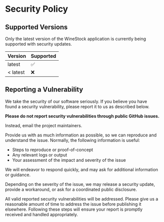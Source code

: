 # Security Policy

## Supported Versions

Only the latest version of the WineStock application is currently being supported with security updates.

| Version  | Supported          |
|----------|--------------------|
| latest   | :white_check_mark: |
| < latest | :x:                |
## Reporting a Vulnerability

We take the security of our software seriously. If you believe you have found a security vulnerability, please report it to us as described below.

**Please do not report security vulnerabilities through public GitHub issues.**

Instead, email the project maintainers.

Provide us with as much information as possible, so we can reproduce and understand the issue. Normally, the following information is useful:

- Steps to reproduce or proof-of-concept
- Any relevant logs or output
- Your assessment of the impact and severity of the issue

We will endeavor to respond quickly, and may ask for additional information or guidance.

Depending on the severity of the issue, we may release a security update, provide a workaround, or ask for a coordinated public disclosure. 

All valid reported security vulnerabilities will be addressed. Please give us a reasonable amount of time to address the issue before publishing it elsewhere. Following these steps will ensure your report is promptly received and handled appropriately.
